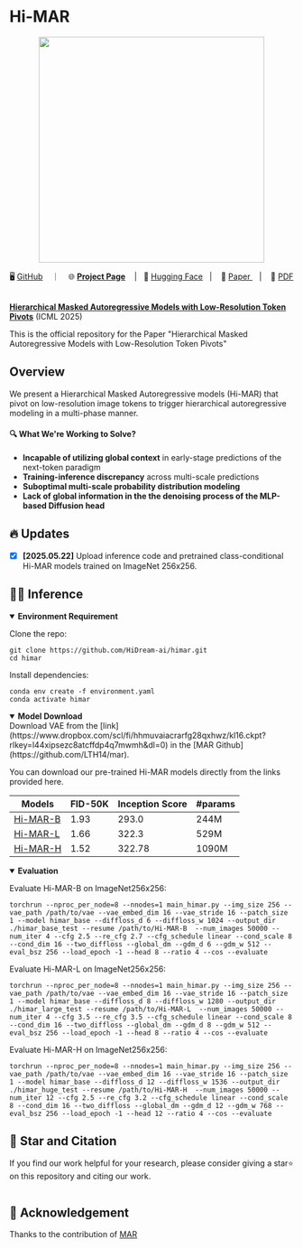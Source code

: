 # Hi-MAR

<p align="center">
    <img src="assets/show_imgs.png" width="400"/>
<p>

<p align="center">
    🖥️ <a href="https://github.com/HiDream-ai/himar">GitHub</a> &nbsp&nbsp ｜ &nbsp&nbsp  🌐 <a href="https://Tom-zgt.github.io/Hi-MAR-page/"><b>Project Page</b></a> &nbsp&nbsp  | &nbsp&nbsp🤗 <a href="https://huggingface.co/HiDream-ai/Hi-MAR/tree/main">Hugging Face</a>&nbsp&nbsp | &nbsp&nbsp 📑 <a href="">Paper </a> &nbsp&nbsp | &nbsp&nbsp 📖 <a href="">PDF</a> &nbsp&nbsp 
<br>

[**Hierarchical Masked Autoregressive Models with Low-Resolution Token Pivots**](https://Tom-zgt.github.io/Hi-MAR-page/) (ICML 2025)<be>

This is the official repository for the Paper "Hierarchical Masked Autoregressive Models with Low-Resolution Token Pivots"

## Overview

We present a Hierarchical Masked Autoregressive models (Hi-MAR) that pivot on low-resolution image tokens to trigger hierarchical autoregressive modeling in a multi-phase manner.

#### 🔍 What We're Working to Solve?

- **Incapable of utilizing global context** in early-stage predictions of the next-token paradigm
- **Training-inference discrepancy** across multi-scale predictions
- **Suboptimal multi-scale probability distribution modeling** 
- **Lack of global information in the the denoising process of the MLP-based Diffusion head**


## 🔥 Updates
- [x] **\[2025.05.22\]** Upload inference code and pretrained class-conditional Hi-MAR models trained on ImageNet 256x256.

## 🏃🏼 Inference
<details open>
<summary><strong>Environment Requirement</strong></summary>

Clone the repo:
```
git clone https://github.com/HiDream-ai/himar.git
cd himar
```

Install dependencies:
```
conda env create -f environment.yaml
conda activate himar
```
</details>

<details open>
<summary><strong>Model Download</strong></summary>
Download VAE from the [link](https://www.dropbox.com/scl/fi/hhmuvaiacrarfg28qxhwz/kl16.ckpt?rlkey=l44xipsezc8atcffdp4q7mwmh&dl=0) in the [MAR Github](https://github.com/LTH14/mar).

You can download our pre-trained Hi-MAR models directly from the links provided here.

| Models                                                       | FID-50K | Inception Score | #params |
| ------------------------------------------------------------ | ------- | --------------- | ------- |
| [Hi-MAR-B](https://huggingface.co/HiDream-ai/Hi-MAR/blob/main/Hi-MAR-B/checkpoint-last.pt) | 1.93    | 293.0           | 244M    |
| [Hi-MAR-L](https://huggingface.co/HiDream-ai/Hi-MAR/blob/main/Hi-MAR-L/checkpoint-last.pt) | 1.66    | 322.3           | 529M    |
| [Hi-MAR-H](https://huggingface.co/HiDream-ai/Hi-MAR/blob/main/Hi-MAR-H/checkpoint-last.pt) | 1.52    | 322.78          | 1090M   |

</details>

<details open>
<summary><strong>Evaluation</strong></summary>

Evaluate Hi-MAR-B on ImageNet256x256:

```shell
torchrun --nproc_per_node=8 --nnodes=1 main_himar.py --img_size 256 --vae_path /path/to/vae --vae_embed_dim 16 --vae_stride 16 --patch_size 1 --model himar_base --diffloss_d 6 --diffloss_w 1024 --output_dir ./himar_base_test --resume /path/to/Hi-MAR-B  --num_images 50000 --num_iter 4 --cfg 2.5 --re_cfg 2.7 --cfg_schedule linear --cond_scale 8 --cond_dim 16 --two_diffloss --global_dm --gdm_d 6 --gdm_w 512 --eval_bsz 256 --load_epoch -1 --head 8 --ratio 4 --cos --evaluate
```

Evaluate Hi-MAR-L on ImageNet256x256:

```shell
torchrun --nproc_per_node=8 --nnodes=1 main_himar.py --img_size 256 --vae_path /path/to/vae --vae_embed_dim 16 --vae_stride 16 --patch_size 1 --model himar_base --diffloss_d 8 --diffloss_w 1280 --output_dir ./himar_large_test --resume /path/to/Hi-MAR-L  --num_images 50000 --num_iter 4 --cfg 3.5 --re_cfg 3.5 --cfg_schedule linear --cond_scale 8 --cond_dim 16 --two_diffloss --global_dm --gdm_d 8 --gdm_w 512 --eval_bsz 256 --load_epoch -1 --head 8 --ratio 4 --cos --evaluate
```

Evaluate Hi-MAR-H on ImageNet256x256:

```shell
torchrun --nproc_per_node=8 --nnodes=1 main_himar.py --img_size 256 --vae_path /path/to/vae --vae_embed_dim 16 --vae_stride 16 --patch_size 1 --model himar_base --diffloss_d 12 --diffloss_w 1536 --output_dir ./himar_huge_test --resume /path/to/Hi-MAR-H  --num_images 50000 --num_iter 12 --cfg 2.5 --re_cfg 3.2 --cfg_schedule linear --cond_scale 8 --cond_dim 16 --two_diffloss --global_dm --gdm_d 12 --gdm_w 768 --eval_bsz 256 --load_epoch -1 --head 12 --ratio 4 --cos --evaluate
```

</details>


## 🌟 Star and Citation
If you find our work helpful for your research, please consider giving a star⭐ on this repository and citing our work.
```

```


## 💖 Acknowledgement
<span id="acknowledgement"></span>

Thanks to the contribution of [MAR](https://github.com/LTH14/mar)